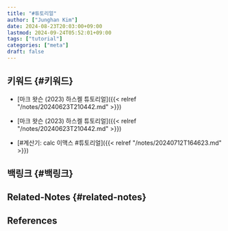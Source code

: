 ```yaml
---
title: "#튜토리얼"
author: ["Junghan Kim"]
date: 2024-08-23T20:03:00+09:00
lastmod: 2024-09-24T05:52:01+09:00
tags: ["tutorial"]
categories: ["meta"]
draft: false
---
```


## 키워드 {#키워드}

-   [마크 왓슨 (2023) 하스켈 튜토리얼]({{< relref "/notes/20240623T210442.md" >}})

-   [마크 왓슨 (2023) 하스켈 튜토리얼]({{< relref "/notes/20240623T210442.md" >}})
-   [#계산기: calc 이맥스 #튜토리얼]({{< relref "/notes/20240712T164623.md" >}})


## 백링크 {#백링크}


## Related-Notes {#related-notes}

## References

<style>.csl-entry{text-indent: -1.5em; margin-left: 1.5em;}</style><div class="csl-bib-body">
</div>

